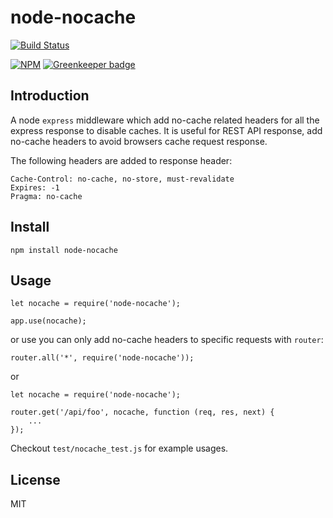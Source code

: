 node-nocache
============

[![Build Status](https://travis-ci.org/mingchen/node-nocache.svg?branch=master)](https://travis-ci.org/mingchen/node-nocache)

[![NPM](https://nodei.co/npm/node-nocache.png?downloads=true)](https://nodei.co/npm/node-nocache/) [![Greenkeeper badge](https://badges.greenkeeper.io/mingchen/node-nocache.svg)](https://greenkeeper.io/)


## Introduction

A node `express` middleware which add no-cache related headers for all the express response to disable caches. 
It is useful for REST API response, add no-cache headers to avoid browsers cache request response.

The following headers are added to response header:

    Cache-Control: no-cache, no-store, must-revalidate
    Expires: -1
    Pragma: no-cache


## Install

    npm install node-nocache


## Usage

    let nocache = require('node-nocache');

    app.use(nocache);

or use you can only add no-cache headers to specific requests with `router`:

    router.all('*', require('node-nocache'));

or

    let nocache = require('node-nocache');

    router.get('/api/foo', nocache, function (req, res, next) {
        ...
    });

Checkout `test/nocache_test.js` for example usages.


## License

MIT

